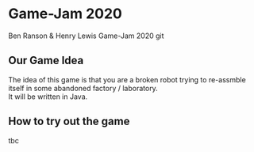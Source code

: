 # Game-Jam 2020 <br>
Ben Ranson & Henry Lewis Game-Jam 2020 git
## Our Game Idea <br>
The idea of this game is that you are a broken robot trying to re-assmble itself in some abandoned factory / laboratory.
<br>
It will be written in Java.
## How to try out the game <br>
tbc
